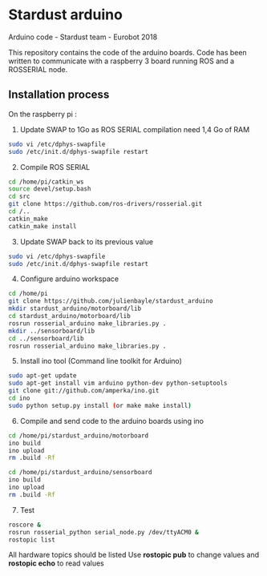 # Stardust arduino

Arduino code - Stardust team - Eurobot 2018

This repository contains the code of the arduino boards.
Code has been written to communicate with a raspberry 3 board running ROS and a ROSSERIAL node.

## Installation process

On the raspberry pi :

1. Update SWAP to 1Go as ROS SERIAL compilation need 1,4 Go of RAM

```bash
sudo vi /etc/dphys-swapfile 
sudo /etc/init.d/dphys-swapfile restart
```

2. Compile ROS SERIAL

```bash
cd /home/pi/catkin_ws
source devel/setup.bash
cd src
git clone https://github.com/ros-drivers/rosserial.git
cd /..
catkin_make
catkin_make install
```

3. Update SWAP back to its previous value
```bash
sudo vi /etc/dphys-swapfile 
sudo /etc/init.d/dphys-swapfile restart
```

4. Configure arduino workspace

```bash
cd /home/pi
git clone https://github.com/julienbayle/stardust_arduino
mkdir stardust_arduino/motorboard/lib
cd stardust_arduino/motorboard/lib
rosrun rosserial_arduino make_libraries.py .
mkdir ../sensorboard/lib
cd ../sensorboard/lib
rosrun rosserial_arduino make_libraries.py .
```

5. Install ino tool (Command line toolkit for Arduino)

```bash
sudo apt-get update 
sudo apt-get install vim arduino python-dev python-setuptools
git clone git://github.com/amperka/ino.git
cd ino
sudo python setup.py install (or make make install)
```

6. Compile and send code to the arduino boards using ino

```bash
cd /home/pi/stardust_arduino/motorboard
ino build
ino upload
rm .build -Rf
```

```bash
cd /home/pi/stardust_arduino/sensorboard
ino build
ino upload
rm .build -Rf
```

7. Test

```bash
roscore &
rosrun rosserial_python serial_node.py /dev/ttyACM0 &
rostopic list
```

All hardware topics should be listed
Use **rostopic pub** to change values and **rostopic echo** to read values 

